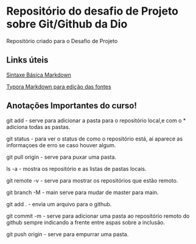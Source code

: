 # Repositório do desafio de Projeto sobre Git/Github da Dio
Repositório criado para o Desafio de Projeto

## Links úteis
[Sintaxe Básica Markdown](https://www.markdownguide.org/basic-syntax/)

[Typora Markdown para edição das fontes](https://typora.io/)

## Anotações Importantes do curso!

git add - serve para adicionar a pasta para o repositório local,e  com o * adiciona todas as pastas.

git status - para ver o status de como o repositório está, ai aparece as informaçoes de erro se caso houver algum.

git pull origin - serve para puxar uma pasta.

ls -a - mostra os repositório e as listas de pastas locais.

git remote -v - serve para mostrar os repositórios que estão remoto.

git branch -M - main serve para mudar de master para main.

git add . - envia um arquivo para o github.

git commit -m - serve para adicionar uma pasta ao repositório remoto do github sempre indicando a frente entre aspas sobre a inclusão.

git push origin - serve para empurrar uma pasta.
